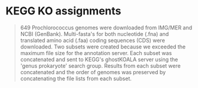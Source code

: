 # KEGG KO assignments
> 649 Prochlorococcus genomes were downloaded from IMG/MER and NCBI (GenBank). Multi-fasta's for both nucleotide (.fna) and translated amino acid (.faa) coding sequences (CDS) were downloaded. Two subsets were created because we exceeded the maximum file size for the annotation server. Each subset was concatenated and sent to KEGG's ghostKOALA server using the 'genus prokaryote' search group. Results from each subset were concatenated and the order of genomes was preserved by concatenating the file lists from each subset.   